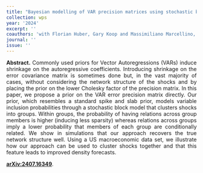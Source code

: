 ```yaml
---
title: "Bayesian modelling of VAR precision matrices using stochastic block networks. [WP](https://arxiv.org/pdf/2407.16349)"
collection: wps
year: '2024'
excerpt: ''
coauthors: 'with Florian Huber, Gary Koop and Massimiliano Marcellino,' 
journal: ''
issue: ''
---
```

<p align="justify"> <b>Abstract.</b> Commonly used priors for Vector Autoregressions (VARs) induce shrinkage on the autoregressive coefficients. Introducing shrinkage on the error covariance matrix is sometimes done but, in the vast majority of cases, without considering the network structure of the shocks and by placing the prior on the lower Cholesky factor of the precision matrix. In this paper, we propose a prior on the VAR error precision matrix directly. Our prior, which resembles a standard spike and slab prior, models variable inclusion probabilities through a stochastic block model that clusters shocks into groups. Within groups, the probability of having relations across group members is higher (inducing less sparsity) whereas relations across groups imply a lower probability that members of each group are conditionally related. We show in simulations that our approach recovers the true network structure well. Using a US macroeconomic data set, we illustrate how our approach can be used to cluster shocks together and that this feature leads to improved density forecasts.
</p>

[**arXiv:2407.16349**](https://arxiv.org/pdf/2407.16349).
